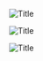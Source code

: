
![](http://s8.picofile.com/file/8315758834/screenshot_2018_01_0213_27_41.jpg?raw=true "Title")

![](http://s9.picofile.com/file/8315758918/screenshot_2018_01_0213_25_33.jpg?raw=true "Title")

![](http://s8.picofile.com/file/8315788700/screenshot_2018_01_0220_06_58.jpg?raw=true "Title")
